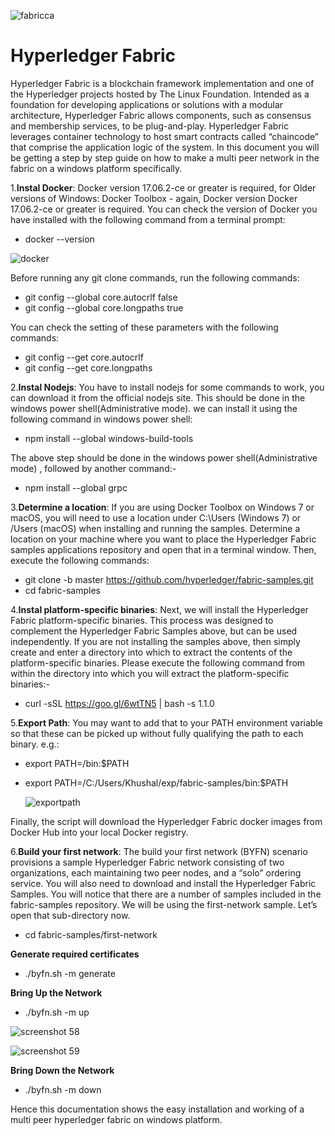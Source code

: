 ![fabricca](https://user-images.githubusercontent.com/36883383/44056751-c605a832-9f66-11e8-8a61-e09c1a1505d8.png)


# Hyperledger Fabric

Hyperledger Fabric is a blockchain framework implementation and one of the Hyperledger projects hosted by The Linux Foundation. Intended as a foundation for developing applications or solutions with a modular architecture, Hyperledger Fabric allows components, such as consensus and membership services, to be plug-and-play. Hyperledger Fabric leverages container technology to host smart contracts called “chaincode” that comprise the application logic of the system.
In this document you will be getting a step by step guide on how to make a multi peer network in the fabric on a windows platform specifically.

1.**Instal Docker**:
Docker version 17.06.2-ce or greater is required, for Older versions of Windows: Docker Toolbox - again, Docker version Docker 17.06.2-ce or greater is required. You can check the version of Docker you have installed with the following command from a terminal prompt:
- docker --version

![docker](https://user-images.githubusercontent.com/36883383/44057122-dcf7d992-9f67-11e8-87e5-7f26c7412ca2.png)


Before running any git clone commands, run the following commands:
- git config --global core.autocrlf false
- git config --global core.longpaths true

You can check the setting of these parameters with the following commands:
- git config --get core.autocrlf
- git config --get core.longpaths

2.**Instal Nodejs**:
You have to install nodejs for some commands to work, you can download it from the official nodejs site. This should be done in the windows power shell(Administrative mode).
we can install it using the following command in windows power shell:
- npm install --global windows-build-tools

The above step should be done in the windows power shell(Administrative mode) , followed by another command:-
- npm install --global grpc

3.**Determine a location**:
If you are using Docker Toolbox on Windows 7 or macOS, you will need to use a location under C:\Users (Windows 7) or /Users (macOS) when installing and running the samples.
Determine a location on your machine where you want to place the Hyperledger Fabric samples applications repository and open that in a terminal window. Then, execute the following commands:
- git clone -b master https://github.com/hyperledger/fabric-samples.git
- cd fabric-samples

4.**Instal platform-specific binaries**:
Next, we will install the Hyperledger Fabric platform-specific binaries. This process was designed to complement the Hyperledger Fabric Samples above, but can be used independently. If you are not installing the samples above, then simply create and enter a directory into which to extract the contents of the platform-specific binaries.
Please execute the following command from within the directory into which you will extract the platform-specific binaries:-

- curl -sSL https://goo.gl/6wtTN5 | bash -s 1.1.0

5.**Export Path**:
You may want to add that to your PATH environment variable so that these can be picked up without fully qualifying the path to each binary. e.g.:
- export PATH=<path to download location>/bin:$PATH
- export PATH=/C:/Users/Khushal/exp/fabric-samples/bin:$PATH
  
  ![exportpath](https://user-images.githubusercontent.com/36883383/44057130-df2d8392-9f67-11e8-9967-9f90bba8aa76.png)

Finally, the script will download the Hyperledger Fabric docker images from Docker Hub into your local Docker registry.

6.**Build your first network**:
The build your first network (BYFN) scenario provisions a sample Hyperledger Fabric network consisting of two organizations, each maintaining two peer nodes, and a “solo” ordering service.
You will also need to download and install the Hyperledger Fabric Samples. You will notice that there are a number of samples included in the fabric-samples repository. We will be using the first-network sample. Let’s open that sub-directory now.
- cd fabric-samples/first-network

**Generate required certificates**
- ./byfn.sh -m generate

**Bring Up the Network**
- ./byfn.sh -m up

![screenshot 58](https://user-images.githubusercontent.com/36883383/44056845-19acd528-9f67-11e8-8186-b3a7c8ad4b90.png)

![screenshot 59](https://user-images.githubusercontent.com/36883383/44056848-1c688bfe-9f67-11e8-98a1-43776411b640.png)

**Bring Down the Network**
- ./byfn.sh -m down

Hence this documentation shows the easy installation and working of a multi peer hyperledger fabric on windows platform. 
